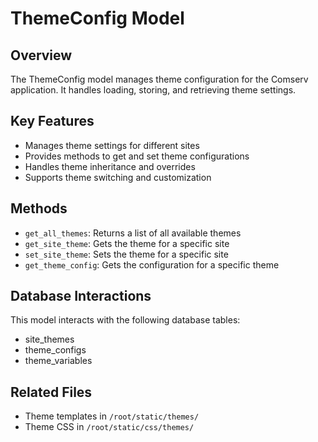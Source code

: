# ThemeConfig Model

## Overview
The ThemeConfig model manages theme configuration for the Comserv application. It handles loading, storing, and retrieving theme settings.

## Key Features
- Manages theme settings for different sites
- Provides methods to get and set theme configurations
- Handles theme inheritance and overrides
- Supports theme switching and customization

## Methods
- `get_all_themes`: Returns a list of all available themes
- `get_site_theme`: Gets the theme for a specific site
- `set_site_theme`: Sets the theme for a specific site
- `get_theme_config`: Gets the configuration for a specific theme

## Database Interactions
This model interacts with the following database tables:
- site_themes
- theme_configs
- theme_variables

## Related Files
- Theme templates in `/root/static/themes/`
- Theme CSS in `/root/static/css/themes/`